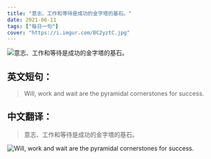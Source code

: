 ```yaml
---
title: "意志、工作和等待是成功的金字塔的基石。"
date: 2021-06-11
tags: ["每日一句"]
cover: "https://i.imgur.com/BC2yztC.jpg"
---
```


![意志、工作和等待是成功的金字塔的基石。](https://i.imgur.com/fI5xZWn.jpg)

## 英文短句：
> Will, work and wait are the pyramidal cornerstones for success.

<!--more-->

## 中文翻译：
> 意志、工作和等待是成功的金字塔的基石。

![Will, work and wait are the pyramidal cornerstones for success.](https://i.imgur.com/OSNlyor.jpg)

